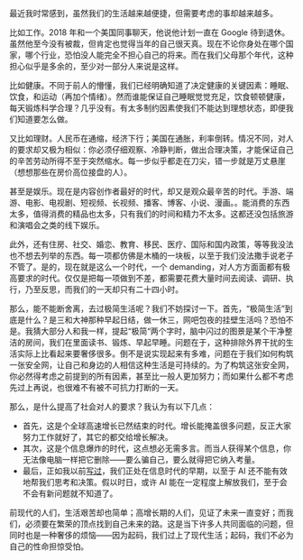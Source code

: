 最近我时常感到，虽然我们的生活越来越便捷，但需要考虑的事却越来越多。

比如工作。2018 年和一个美国同事聊天，他说他计划一直在 Google 待到退休。虽然他至今没有被裁，但肯定也觉得当年的自己很天真。现在不论你身处在哪个国家，哪个行业，恐怕没人能完全不担心自己的将来。而在我们父母那个年代，这种担心似乎是多余的，至少对一部分人来说是这样。

比如健康。不同于前人的懵懂，我们已经明确知道了决定健康的关键因素：睡眠、饮食，和运动（再加个情绪）。然而谁能保证自己睡眠觉觉充足，饮食顿顿健康，每天锻炼科学合理？几乎没有。有太多制约因素使我们不能达到理想状态，即便我们知道要怎么做。

又比如理财。人民币在通缩，经济下行；美国在通胀，利率倒转。情况不同，对人的要求却又极为相似：你必须仔细观察、冷静判断，做出合理决策，才能保证自己的辛苦劳动所得不至于突然缩水。每一步似乎都走在刀尖，错一步就是万丈悬崖（想想那些在房价高位接盘的人）。

甚至是娱乐。现在是内容创作者最好的时代，却又是观众最辛苦的时代。手游、端游、电影、电视剧、短视频、长视频、播客、博客、小说、漫画。。能消费的东西太多，值得消费的精品也太多，只有我们的时间和精力不太多。这都还没包括旅游和演唱会之类的线下娱乐。

此外，还有住房、社交、婚恋、教育、移民、医疗、国际和国内政策，等等我没法也不想去列举的东西。每一项都仿佛是木桶的一块板，以至于我们没法撒手说老子不管了。是的，现在就是这么一个时代，一个 demanding，对人方方面面都有极高要求的时代。仅仅是把每一项做到不差，都需要花费大量时间去阅读、调研、执行，乃至反思，而我们的一天却只有二十四小时。

那么，能不能断舍离，去过极简生活呢？我们不妨探讨一下。首先，“极简生活”到底是什么？是三和大神那种早起日结，做一休三，网吧包夜的挂壁生活吗？恐怕不是。我猜大部分人和我一样，提起“极简“两个字时，脑中闪过的图景是某个干净整洁的房间，我们在里面读书、锻炼、早起早睡。问题在于，这种排除外界干扰的生活实际上比看起来要奢侈很多。倒不是说实现起来有多难，问题在于我们如何构筑一张安全网，让自己和身边的人相信这种生活是可持续的。为了构筑这张安全网，你必然得考虑之前提到的所有因素，甚至比一般人更加努力；而如果什么都不考虑先过上再说，也很难不有被不可抗力打断的一天。

那么，是什么提高了社会对人的要求？我认为有以下几点：

- 首先，这是个全球高速增长已然结束的时代。增长能掩盖很多问题，反正大家努力工作就好了，其它的都交给增长解决。
- 其次，这是个信息爆炸的时代，这点想必无需多言。而当人获得某个信息，你无法像电脑一样把它删除——要么骗自己，要么就得把它纳入考量。
- 最后，正如我以前[写过](https://laike9m.com/blog/people-die-but-long-live-github,122/#:~:text=%E6%88%91%E4%BB%AC%E5%A4%84%E5%9C%A8-,%E4%BF%A1%E6%81%AF%E6%97%B6%E4%BB%A3%E7%9A%84%E6%97%A9%E6%9C%9F,-%EF%BC%8C%E5%90%8C%E6%A0%B7%E4%B9%9F%E5%A4%84)，我们正处在信息时代的早期，以至于 AI 还不能有效地帮我们思考和决策。假以时日，或许 AI 能在一定程度上解放我们，至于会不会有新问题就不知道了。

前现代的人们，生活艰苦却也简单；高增长期的人们，见证了未来一直变好；而我们，必须要在繁荣的顶点找到自己未来的路。这是当下许多人共同面临的问题，但同时也是一种奢侈的烦恼——因为起码，我们过上了现代生活；起码，我们不必为自己的性命担惊受怕。